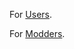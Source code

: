 For [Users](https://github.com/Satans-Underpants/AnimationFrameworkWiki/blob/main/Users.md).

For [Modders](https://github.com/Satans-Underpants/AnimationFrameworkWiki/blob/main/Modders.md).

